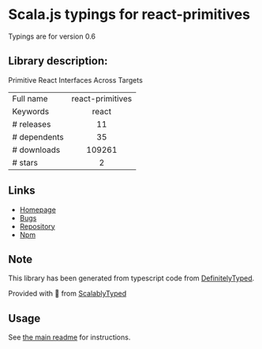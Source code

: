 
# Scala.js typings for react-primitives

Typings are for version 0.6

## Library description:
Primitive React Interfaces Across Targets

|                    |                 |
| ------------------ | :-------------: |
| Full name          | react-primitives |
| Keywords           | react |
| # releases         | 11 |
| # dependents       | 35 |
| # downloads        | 109261 |
| # stars            | 2 |

## Links
- [Homepage](https://github.com/lelandrichardson/react-primitives#readme)
- [Bugs](https://github.com/lelandrichardson/react-primitives/issues)
- [Repository](https://github.com/lelandrichardson/react-primitives)
- [Npm](https://www.npmjs.com/package/react-primitives)
    


## Note
This library has been generated from typescript code from [DefinitelyTyped](https://definitelytyped.org).

Provided with :purple_heart: from [ScalablyTyped](https://github.com/oyvindberg/ScalablyTyped)

## Usage
See [the main readme](../../readme.md) for instructions.


